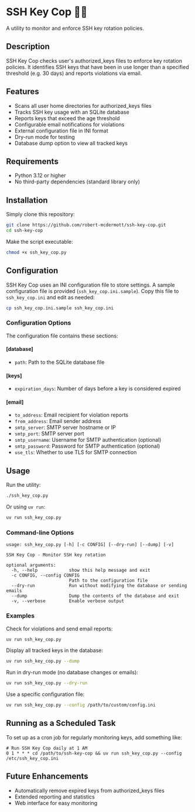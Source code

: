 # SSH Key Cop 👮‍♂️

A utility to monitor and enforce SSH key rotation policies.

## Description

SSH Key Cop checks user's authorized_keys files to enforce key rotation policies. It identifies SSH keys that have been in use longer than a specified threshold (e.g. 30 days) and reports violations via email.

## Features

- Scans all user home directories for authorized_keys files
- Tracks SSH key usage with an SQLite database
- Reports keys that exceed the age threshold
- Configurable email notifications for violations
- External configuration file in INI format
- Dry-run mode for testing
- Database dump option to view all tracked keys

## Requirements

- Python 3.12 or higher
- No third-party dependencies (standard library only)

## Installation

Simply clone this repository:

```bash
git clone https://github.com/robert-mcdermott/ssh-key-cop.git
cd ssh-key-cop
```

Make the script executable:

```bash
chmod +x ssh_key_cop.py
```

## Configuration

SSH Key Cop uses an INI configuration file to store settings. A sample configuration file is provided (`ssh_key_cop.ini.sample`). Copy this file to `ssh_key_cop.ini` and edit as needed:

```bash
cp ssh_key_cop.ini.sample ssh_key_cop.ini
```

### Configuration Options

The configuration file contains these sections:

#### [database]
- `path`: Path to the SQLite database file

#### [keys]
- `expiration_days`: Number of days before a key is considered expired

#### [email]
- `to_address`: Email recipient for violation reports
- `from_address`: Email sender address
- `smtp_server`: SMTP server hostname or IP
- `smtp_port`: SMTP server port
- `smtp_username`: Username for SMTP authentication (optional)
- `smtp_password`: Password for SMTP authentication (optional)
- `use_tls`: Whether to use TLS for SMTP connection

## Usage

Run the utility:

```bash
./ssh_key_cop.py
```

Or using `uv run`:

```bash
uv run ssh_key_cop.py
```

### Command-line Options

```
usage: ssh_key_cop.py [-h] [-c CONFIG] [--dry-run] [--dump] [-v]

SSH Key Cop - Monitor SSH key rotation

optional arguments:
  -h, --help            show this help message and exit
  -c CONFIG, --config CONFIG
                        Path to the configuration file
  --dry-run             Run without modifying the database or sending emails
  --dump                Dump the contents of the database and exit
  -v, --verbose         Enable verbose output
```

### Examples

Check for violations and send email reports:

```bash
uv run ssh_key_cop.py
```

Display all tracked keys in the database:

```bash
uv run ssh_key_cop.py --dump
```

Run in dry-run mode (no database changes or emails):

```bash
uv run ssh_key_cop.py --dry-run
```

Use a specific configuration file:

```bash
uv run ssh_key_cop.py --config /path/to/custom/config.ini
```

## Running as a Scheduled Task

To set up as a cron job for regularly monitoring keys, add something like:

```
# Run SSH Key Cop daily at 1 AM
0 1 * * * cd /path/to/ssh-key-cop && uv run ssh_key_cop.py --config /etc/ssh_key_cop.ini
```

## Future Enhancements

- Automatically remove expired keys from authorized_keys files
- Extended reporting and statistics
- Web interface for easy monitoring
